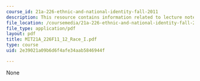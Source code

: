 ```yaml
---
course_id: 21a-226-ethnic-and-national-identity-fall-2011
description: This resource contains information related to lecture notes.
file_location: /coursemedia/21a-226-ethnic-and-national-identity-fall-2011/2e39021a09b6d6f4afe34aab5846944f_MIT21A_226F11_12_Race_I.pdf
file_type: application/pdf
layout: pdf
title: MIT21A_226F11_12_Race_I.pdf
type: course
uid: 2e39021a09b6d6f4afe34aab5846944f

---
```

None